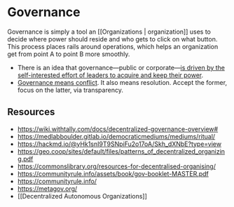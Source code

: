 # Governance

Governance is simply a tool an [[Organizations | organization]] uses to decide where power should reside and who gets to click on what button. This process places rails around operations, which helps an organization get from point A to point B more smoothly.

- There is an idea that governance—public or corporate—[is driven by the self-interested effort of leaders to acquire and keep their power](https://fs.blog/the-dictators-handbook/).
- [Governance means conflict](https://twitter.com/armaniferrante/status/1450878886535839745). It also means resolution. Accept the former, focus on the latter, via transparency.

## Resources
- https://wiki.withtally.com/docs/decentralized-governance-overview#
- https://medlabboulder.gitlab.io/democraticmediums/mediums/ritual/
- https://hackmd.io/@yHk1snI9T9SNpiFu2o17oA/Skh_dXNbE?type=view
- https://geo.coop/sites/default/files/patterns_of_decentralized_organizing.pdf
- https://commonslibrary.org/resources-for-decentralised-organising/
- https://communityrule.info/assets/book/gov-booklet-MASTER.pdf
- https://communityrule.info/
- https://metagov.org/
- [[Decentralized Autonomous Organizations]]
